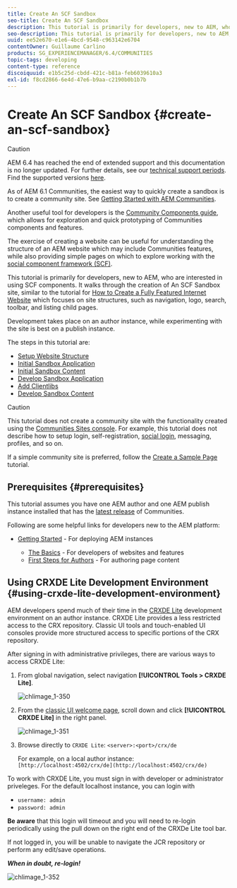 ```yaml
---
title: Create An SCF Sandbox
seo-title: Create An SCF Sandbox
description: This tutorial is primarily for developers, new to AEM, who are interested in using SCF components.  It walks through the creation of An SCF Sandbox site
seo-description: This tutorial is primarily for developers, new to AEM, who are interested in using SCF components.  It walks through the creation of An SCF Sandbox site
uuid: ee52e670-e1e6-4bcd-9548-c963142e6704
contentOwner: Guillaume Carlino
products: SG_EXPERIENCEMANAGER/6.4/COMMUNITIES
topic-tags: developing
content-type: reference
discoiquuid: e1b5c25d-cbdd-421c-b81a-feb6039610a3
exl-id: f8cd2866-6e4d-47e6-b9aa-c2190b0b1b7b
---
```

# Create An SCF Sandbox {#create-an-scf-sandbox}

>[!CAUTION]
>
>AEM 6.4 has reached the end of extended support and this documentation is no longer updated. For further details, see our [technical support periods](https://helpx.adobe.com/support/programs/eol-matrix.html). Find the supported versions [here](https://experienceleague.adobe.com/docs/).


As of AEM 6.1 Communities, the easiest way to quickly create a sandbox is to create a community site. See [Getting Started with AEM Communities](getting-started.md).

Another useful tool for developers is the [Community Components guide](components-guide.md), which allows for exploration and quick prototyping of Communities components and features.

The exercise of creating a website can be useful for understanding the structure of an AEM website which may include Communities features, while also providing simple pages on which to explore working with the [social component framework (SCF)](scf.md).

This tutorial is primarily for developers, new to AEM, who are interested in using SCF components. It walks through the creation of An SCF Sandbox site, similar to the tutorial for [How to Create a Fully Featured Internet Website](../../help/sites-developing/website.md) which focuses on site structures, such as navigation, logo, search, toolbar, and listing child pages.

Development takes place on an author instance, while experimenting with the site is best on a publish instance.

The steps in this tutorial are:

* [Setup Website Structure](setup-website.md)
* [Initial Sandbox Application](initial-app.md)
* [Initial Sandbox Content](initial-content.md)
* [Develop Sandbox Application](develop-app.md)
* [Add Clientlibs](add-clientlibs.md)
* [Develop Sandbox Content](develop-content.md)

>[!CAUTION]
>
>This tutorial does not create a community site with the functionality created using the [Communities Sites console](sites-console.md). For example, this tutorial does not describe how to setup login, self-registration, [social login](social-login.md), messaging, profiles, and so on.
>
>If a simple community site is preferred, follow the [Create a Sample Page](create-sample-page.md) tutorial.

## Prerequisites {#prerequisites}

This tutorial assumes you have one AEM author and one AEM publish instance installed that has the [latest release](deploy-communities.md#latest-releases) of Communities.

Following are some helpful links for developers new to the AEM platform:

* [Getting Started](../../help/sites-deploying/deploy.md#getting-started) - For deploying AEM instances

    * [The Basics](../../help/sites-developing/the-basics.md) - For developers of websites and features
    * [First Steps for Authors](../../help/sites-authoring/first-steps.md) - For authoring page content

## Using CRXDE Lite Development Environment {#using-crxde-lite-development-environment}

AEM developers spend much of their time in the [CRXDE Lite](../../help/sites-developing/developing-with-crxde-lite.md) development environment on an author instance. CRXDE Lite provides a less restricted access to the CRX repository. Classic UI tools and touch-enabled UI consoles provide more structured access to specific portions of the CRX repository.

After signing in with administrative privileges, there are various ways to access CRXDE Lite:

1. From global navigation, select navigation **[!UICONTROL Tools > CRXDE Lite]**.

   ![chlimage_1-350](assets/chlimage_1-350.png)

2. From the [classic UI welcome page](http://localhost:4502/welcome.html), scroll down and click **[!UICONTROL CRXDE Lite]** in the right panel.

   ![chlimage_1-351](assets/chlimage_1-351.png)

3. Browse directly to `CRXDE Lite`: `<server>:<port>/crx/de`

   For example, on a local author instance: ` [http://localhost:4502/crx/de](http://localhost:4502/crx/de)`

To work with CRXDE Lite, you must sign in with developer or administrator priveleges. For the default localhost instance, you can login with

* `username: admin`
* `password: admin`


**Be aware** that this login will timeout and you will need to re-login periodically using the pull down on the right end of the CRXDe Lite tool bar.

If not logged in, you will be unable to navigate the JCR repository or perform any edit/save operations.

***When in doubt, re-login!***

![chlimage_1-352](assets/chlimage_1-352.png)
